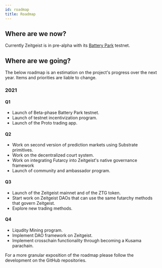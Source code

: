 ```yaml
---
id: roadmap
title: Roadmap
---
```


## Where are we now?

Currently Zeitgeist is in pre-alpha with its [Battery Park](./battery-park)
testnet.

## Where are we going?

The below roadmap is an estimation on the project's progress over the next year.
Items and priorities are liable to change.

### 2021

#### Q1

- Launch of Beta-phase Battery Park testnet.
- Launch of testnet incentivization program.
- Launch of the Proto trading app.

#### Q2

- Work on second version of prediction markets using Substrate primitives.
- Work on the decentralized court system.
- Work on integrating Futarcy into Zeitgeist's native governance framework
- Launch of community and ambassador program.

#### Q3

- Launch of the Zeitgeist mainnet and of the ZTG token.
- Start work on Zeitgeist DAOs that can use the same futarchy methods that
  govern Zeitgeist.
- Explore new trading methods.

#### Q4

- Liqudity Mining program.
- Implement DAO framework on Zeitgeist.
- Implement crosschain functionality through becoming a Kusama parachain.

For a more granular exposition of the roadmap please follow the development on
the GitHub repositories.
